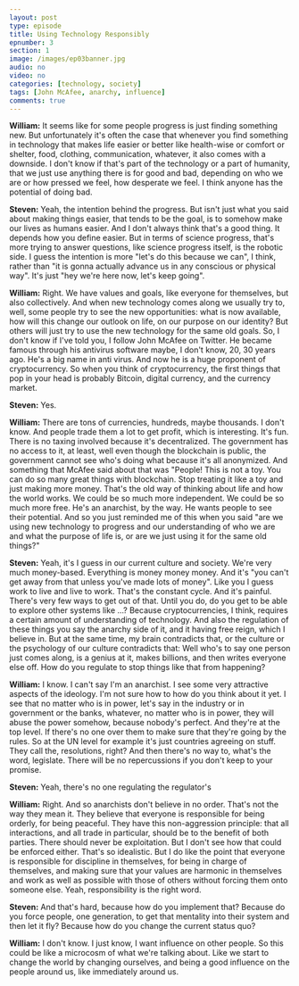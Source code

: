 ```yaml
---
layout: post
type: episode
title: Using Technology Responsibly
epnumber: 3
section: 1
image: /images/ep03banner.jpg
audio: no
video: no
categories: [technology, society]
tags: [John McAfee, anarchy, influence]
comments: true
---
```

<p><b>William:</b> 
It seems like for some people
progress is just finding something new.
But unfortunately it's often the case
that whenever you find something
in technology that makes life easier or
better like health-wise or comfort or
shelter, food, clothing, communication,
whatever, it also comes with a downside.
I don't know if that's part of the
technology or a part of humanity, that we
just use anything there is for good and
bad, depending on who we are or how
pressed we feel, how desperate we feel. I
think anyone has the potential of doing
bad.</p>

<p><b>Steven:</b> 
Yeah, the intention
behind the progress. But isn't just what
you said about making things easier,
that tends to be the goal, is to somehow
make our lives as humans easier. And
I don't always think that's a good thing.
It depends how you define easier.
But in terms of science progress,
that's more trying to answer questions,
like science progress itself, is the
robotic side. I guess the intention
is more "let's do this
because we can", I think, rather than "it is
gonna actually advance us in any
conscious or physical way". It's just "hey
we're here now, let's keep going".</p>

<p><b>William:</b> 
Right. We have values and goals, like
everyone for themselves, but also
collectively. And when new technology
comes along we usually try to, well, some
people try to see the new opportunities:
what is now available, how will this
change our outlook on life, on our
purpose on our identity? But others will
just try to use the new technology for
the same old goals. So, I don't know if
I've told you, I follow John McAfee on
Twitter. He became
famous through his antivirus software
maybe, I don't know, 20, 30 years ago.
He's a big name in anti virus. And now he
is a huge proponent of cryptocurrency.
So when you think of cryptocurrency,
the first things that pop in your
head is probably Bitcoin, digital
currency, and the currency market.</p>

<p><b>Steven:</b> 
Yes.</p>

<p><b>William:</b> 
There are tons of currencies, hundreds,
maybe thousands. I don't know. And people
trade them a lot to get profit, which is
interesting. It's fun.
There is no taxing involved because it's
decentralized. The government has no
access to it, at least, well even though
the blockchain is public, the
government cannot see who's doing what
because it's all anonymized.
And something that McAfee said about
that was "People! This is not a toy. You
can do so many great things with
blockchain. Stop treating it like a
toy and just making more money. That's
the old way of thinking about life and
how the world works. We could be so much
more independent. We could be so much
more free. He's an anarchist, by the way.
He wants people to see their potential.
And so
you just reminded me of this when you
said "are we using new technology to
progress and our understanding of who we
are and what the purpose of life is, or
are we just using it for the same old
things?"</p>

<p><b>Steven:</b> 
Yeah, it's I guess in our
current culture and society. We're very much
money-based. Everything is
money money money. And it's "you can't get
away from that unless you've made lots
of money". Like you I guess work to live
and live to work. That's the constant
cycle. And it's painful. There's very few ways to get out of that.
Until you do, do you get to be able
to explore other systems like ...?
Because cryptocurrencies, I think,
requires a certain amount of
understanding of technology. And also
the regulation of these things 
you say the anarchy side of it, and
it having free reign, which I believe in.
But at the same time, my brain contradicts
that, or the culture or the psychology of
our culture contradicts that: Well who's
to say one person just comes along, is
a genius at it, makes billions, and then
writes everyone else off.
How do you regulate to stop things
like that from happening?</p>

<p><b>William:</b> 
I know. I can't say I'm an
anarchist. I see some very attractive
aspects of the ideology. I'm
not sure how to how do you think about
it yet. I see that no matter who is in
power, let's say in the industry or in
government or the banks, whatever, no
matter who is in power, they will
abuse the power somehow, because nobody's
perfect. And they're at the top level.
If there's no one
over them to make sure that they're
going by the rules. So at the UN level
for example it's just countries agreeing
on stuff. They call the, resolutions, right?
And then there's no way to, what's the
word, legislate. There will be no
repercussions if you don't keep to your
promise.</p>

<p><b>Steven:</b> 
Yeah, there's no one regulating
the regulator's</p>

<p><b>William:</b> 
Right. And so anarchists don't
believe in no order. That's not the way
they mean it. They believe that everyone
is responsible for being orderly, for
being peaceful. They have this
non-aggression principle: that all
interactions, and all trade in particular,
should be to the benefit of both parties.
There should never be exploitation.
But I don't see how that could be
enforced either. That's so idealistic.
But I do like the point that
everyone is responsible for discipline
in themselves, for being in charge of
themselves, and making sure that your
values are harmonic in themselves and
work as well as possible with those of
others without forcing
them onto someone else. Yeah, responsibility is the right word.</p>

<p><b>Steven:</b> 
And
that's hard, because how do you implement
that? Because do you force people, one
generation, to get that mentality into
their system and then let it fly?
Because how do you change
the current status quo?</p>

<p><b>William:</b> 
I don't know. I
just know, I want influence on other
people. So this could be
like a microcosm of what we're talking
about. Like we start to change the world
by changing ourselves, and being a
good influence on the people around us,
like immediately around us.</p>